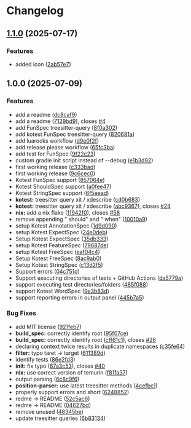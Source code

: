 # Changelog

## [1.1.0](https://github.com/codymikol/neotest-kotlin/compare/v1.0.0...v1.1.0) (2025-07-17)


### Features

* added icon ([2ab57e7](https://github.com/codymikol/neotest-kotlin/commit/2ab57e70f272198bf164341fd1a45e58052c9b2a))

## 1.0.0 (2025-07-09)


### Features

* add a readme ([dc8caf9](https://github.com/codymikol/neotest-kotlin/commit/dc8caf96c1ae4d7f8c0d50f607db3d415ab52cba))
* add a readme ([7129bd9](https://github.com/codymikol/neotest-kotlin/commit/7129bd94f9f395c66658fd6a214859e63a34e724)), closes [#4](https://github.com/codymikol/neotest-kotlin/issues/4)
* add FunSpec treesitter-query ([8f0a302](https://github.com/codymikol/neotest-kotlin/commit/8f0a302dcb0541b346fd762cdc3563a2090d76d4))
* add kotest FunSpec treesitter-query ([820681a](https://github.com/codymikol/neotest-kotlin/commit/820681a859abe9f64377e8a1ce360cb3de03204c))
* add luarocks workflow ([d9e0f2f](https://github.com/codymikol/neotest-kotlin/commit/d9e0f2f4d961c073df3f20e5692c53c2413a3d8c))
* add release please workflow ([65fc3ba](https://github.com/codymikol/neotest-kotlin/commit/65fc3baccb9263a47e7339f7bcb1e963198f1a9f))
* add test for FunSpec ([9f22c23](https://github.com/codymikol/neotest-kotlin/commit/9f22c23018bed2700d87fe65caca001ccde94ff8))
* custom gradle init script instead of --debug ([e1b3d92](https://github.com/codymikol/neotest-kotlin/commit/e1b3d92afff6cd048aedf9da4fe96304397275c8))
* first working release ([c333bad](https://github.com/codymikol/neotest-kotlin/commit/c333badccbae418bd3d6d67b1d79d5c985687add))
* first working release ([9c6cec0](https://github.com/codymikol/neotest-kotlin/commit/9c6cec05a7685fcbd0b2740172e46e3c62f213a7))
* Kotest FunSpec support ([857064e](https://github.com/codymikol/neotest-kotlin/commit/857064eb57520acb64557d956716cd72ac425edd))
* Kotest ShouldSpec support ([a0fee47](https://github.com/codymikol/neotest-kotlin/commit/a0fee4733e704858418db499dd6e4fd462a9b7d9))
* Kotest StringSpec support ([6f5eead](https://github.com/codymikol/neotest-kotlin/commit/6f5eead95bfc6d2d4544c840466caaf531aee98e))
* **kotest:** treesitter query xit / xdescribe ([cd0b683](https://github.com/codymikol/neotest-kotlin/commit/cd0b683f040f5618ecd5b8ff479c8ed8ea302232))
* **kotest:** treesitter query xit / xdescribe ([abc9367](https://github.com/codymikol/neotest-kotlin/commit/abc936776b9c55b56a310138a3fd0258c8f85903)), closes [#24](https://github.com/codymikol/neotest-kotlin/issues/24)
* **nix:** add a nix flake ([11942f0](https://github.com/codymikol/neotest-kotlin/commit/11942f0935c2894e3a67cf0b0568b1022c71da83)), closes [#58](https://github.com/codymikol/neotest-kotlin/issues/58)
* remove appending " should" and " when" ([10010a9](https://github.com/codymikol/neotest-kotlin/commit/10010a94634922a3251bc97ff447dbddf82f871d))
* setup Kotest AnnotationSpec ([1d9d090](https://github.com/codymikol/neotest-kotlin/commit/1d9d0904db66ee970b0f2c98773ae671120d6461))
* setup Kotest ExpectSpec ([24e0deb](https://github.com/codymikol/neotest-kotlin/commit/24e0deb842abd5184016c0b4b7aaf75becd8b4cb))
* Setup Kotest ExpectSpec ([35db333](https://github.com/codymikol/neotest-kotlin/commit/35db33344059721e8845115177b9be95e719fbd0))
* setup Kotest FeatureSpec ([79687de](https://github.com/codymikol/neotest-kotlin/commit/79687de4a40e4c4bec5131197c96c43a9a3658c7))
* setup Kotest FreeSpec ([eaf04c4](https://github.com/codymikol/neotest-kotlin/commit/eaf04c49d6c4d478363bdda81cc87b74256262e8))
* Setup Kotest FreeSpec ([8ac9ab0](https://github.com/codymikol/neotest-kotlin/commit/8ac9ab0d231544fae7bb134c22097ee426934962))
* Setup Kotest StringSpec ([c13d2f5](https://github.com/codymikol/neotest-kotlin/commit/c13d2f5204970b6fc8f38590b69e615d2cb6c95d))
* Support errors ([04c751d](https://github.com/codymikol/neotest-kotlin/commit/04c751d4b4da57f3136b0ae279620ecda478ddf0))
* Support executing directories of tests + GitHub Actions ([da5779a](https://github.com/codymikol/neotest-kotlin/commit/da5779aec53c5f5e5402e1123559f5c65c87489f))
* support executing test directories/folders ([485f088](https://github.com/codymikol/neotest-kotlin/commit/485f088c584cf723d0d47a4ab48b537dab86394b))
* support Kotest WordSpec ([9e3b83d](https://github.com/codymikol/neotest-kotlin/commit/9e3b83df03db259c2eeaa6354c63f7897ebecfe2))
* support reporting errors in output panel ([445b7a5](https://github.com/codymikol/neotest-kotlin/commit/445b7a5ee62e039069c3a25c8879434abd17cacf))


### Bug Fixes

* add MIT license ([921feb7](https://github.com/codymikol/neotest-kotlin/commit/921feb79bb0879dd939a1ffc758b3e8823c3fd53))
* **build_spec:** correctly identify root ([95f07ce](https://github.com/codymikol/neotest-kotlin/commit/95f07cefe38fc5b39b259b3833dab91b52bde033))
* **build_spec:** correctly identify root ([cff61c1](https://github.com/codymikol/neotest-kotlin/commit/cff61c185f931b6a4b3ad865c6c569613bb118f5)), closes [#26](https://github.com/codymikol/neotest-kotlin/issues/26)
* declaring context twice results in duplicate namespaces ([c35fe64](https://github.com/codymikol/neotest-kotlin/commit/c35fe64706cee2f00bd9f69ecd02ee54a8428564))
* **filter:** typo taret -&gt; target ([611389d](https://github.com/codymikol/neotest-kotlin/commit/611389d04b17ef44c6ef03f84bf19f59ec50cfbe))
* identify tests ([86e2fd3](https://github.com/codymikol/neotest-kotlin/commit/86e2fd3f6b96eeb59a13989d0dc2702f5841797e))
* **init:** fix typo ([67a3c53](https://github.com/codymikol/neotest-kotlin/commit/67a3c53e26bb0534e1962908bad406e29ab7eae1)), closes [#40](https://github.com/codymikol/neotest-kotlin/issues/40)
* **nix:** use correct version of temurin ([f81fa37](https://github.com/codymikol/neotest-kotlin/commit/f81fa372cf68bb68e98c6a86a01db9e7d175e8f9))
* output parsing ([6c8c9f6](https://github.com/codymikol/neotest-kotlin/commit/6c8c9f645c30a75265b32ea06793928ad20df03c))
* **position-parser:** use latest treesitter methods ([4cefbc1](https://github.com/codymikol/neotest-kotlin/commit/4cefbc1237d9d04965d072bec1d7337e6f3e4bf0))
* properly support errors and short ([6248852](https://github.com/codymikol/neotest-kotlin/commit/62488526e627ff66562ebbd41ab8727cd2aefa38))
* redme -&gt; README ([52c5ac6](https://github.com/codymikol/neotest-kotlin/commit/52c5ac6f5b6c174138eccf62b581c2f8fab6988a))
* redme -&gt; README ([04627bd](https://github.com/codymikol/neotest-kotlin/commit/04627bd8a04395210190903f76142494b5d422e8))
* remove unused ([48345be](https://github.com/codymikol/neotest-kotlin/commit/48345be68eb3378c03f9053a00eecbb56046f5cd))
* update treesitter queries ([6b83134](https://github.com/codymikol/neotest-kotlin/commit/6b83134c2cc51db31ea8255786a09d7464045c6f))
